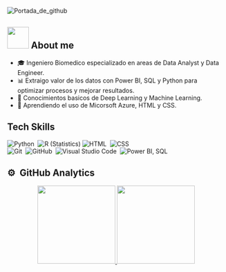 ![Portada_de_github](https://github.com/user-attachments/assets/518a32e7-9a91-4efc-81bd-42d68a717045)


## <picture><img src = "https://github.com/7oSkaaa/7oSkaaa/blob/main/Images/about_me.gif?raw=true" width = 50px></picture> About me

- 🎓 Ingeniero Biomedico especializado en areas de Data Analyst y Data Engineer.
- 📊 Extraigo valor de los datos con Power BI, SQL y Python para optimizar procesos y mejorar resultados.
- 🤖 Conocimientos basicos de Deep Learning y Machine Learning.
- 🌱 Aprendiendo el uso de Micorsoft Azure, HTML y CSS.

## Tech Skills 
![Python](https://img.shields.io/badge/-Python-05122A?style=flat&logo=python)&nbsp;
![R (Statistics)](https://img.shields.io/badge/-R-05122A?style=flat&logo=R&logoColor=276DC3)
![HTML](https://img.shields.io/badge/-HTML-05122A?style=flat&logo=HTML5)&nbsp;
![CSS](https://img.shields.io/badge/-CSS-05122A?style=flat&logo=CSS3&logoColor=1572B6)&nbsp;\
![Git](https://img.shields.io/badge/-Git-05122A?style=flat&logo=git)&nbsp;
![GitHub](https://img.shields.io/badge/-GitHub-05122A?style=flat&logo=github)&nbsp;
![Visual Studio Code](https://img.shields.io/badge/-Visual%20Studio%20Code-05122A?style=flat&logo=visual-studio-code&logoColor=007ACC)&nbsp;
![Power BI, SQL](https://img.shields.io/badge/Power%20BI,%20SQL-purple,blue?style=flat)

## ⚙️ &nbsp;GitHub Analytics

<p align="center">
<a href="https://github.com/SantiagoMejiaGuerra">
  <img height="180em" src="https://github-readme-stats-eight-theta.vercel.app/api?username=SantiagoMejiaGuerra&show_icons=true&theme=algolia&include_all_commits=true&count_private=true"/>
  <img height="180em" src="https://github-readme-stats-eight-theta.vercel.app/api/top-langs/?username=SantiagoMejiaGuerra&layout=compact&langs_count=8&theme=algolia"/>
</a>
</p>
